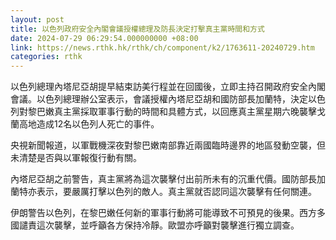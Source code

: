 ```yaml
---
layout: post
title: 以色列政府安全內閣會議授權總理及防長決定打擊真主黨時間和方式
date: 2024-07-29 06:29:54.000000000 +08:00
link: https://news.rthk.hk/rthk/ch/component/k2/1763611-20240729.htm
categories: rthk
---
```


以色列總理內塔尼亞胡提早結束訪美行程並在回國後，立即主持召開政府安全內閣會議。以色列總理辦公室表示，會議授權內塔尼亞胡和國防部長加蘭特，決定以色列對黎巴嫩真主黨採取軍事行動的時間和具體方式，以回應真主黨星期六晚襲擊戈蘭高地造成12名以色列人死亡的事件。

央視新聞報道，以軍戰機深夜對黎巴嫩南部靠近兩國臨時邊界的地區發動空襲，但未清楚是否與以軍報復行動有關。

內塔尼亞胡之前警告，真主黨將為這次襲擊付出前所未有的沉重代價。國防部長加蘭特亦表示，要嚴厲打擊以色列的敵人。真主黨就否認同這次襲擊有任何關連。

伊朗警告以色列，在黎巴嫩任何新的軍事行動將可能導致不可預見的後果。西方多國譴責這次襲擊，並呼籲各方保持冷靜。歐盟亦呼籲對襲擊進行獨立調查。
